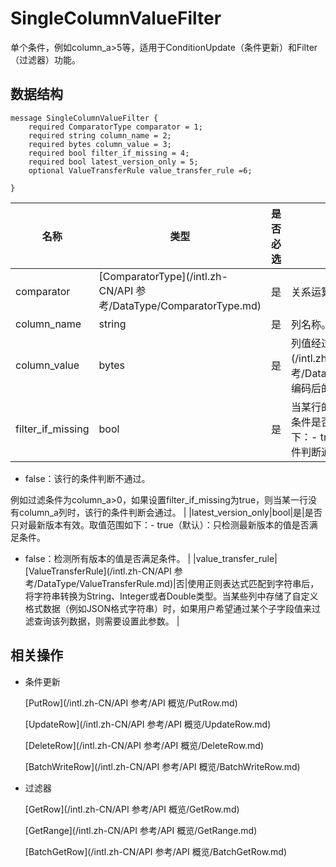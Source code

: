 # SingleColumnValueFilter

单个条件，例如column\_a\>5等，适用于ConditionUpdate（条件更新）和Filter（过滤器）功能。

## 数据结构

```
message SingleColumnValueFilter {
    required ComparatorType comparator = 1;
    required string column_name = 2;
    required bytes column_value = 3;
    required bool filter_if_missing = 4;
    required bool latest_version_only = 5; 
    optional ValueTransferRule value_transfer_rule =6;
     
}                
```

|名称|类型|是否必选|描述|
|--|--|----|--|
|comparator|[ComparatorType](/intl.zh-CN/API 参考/DataType/ComparatorType.md)|是|关系运算符。|
|column\_name|string|是|列名称。|
|column\_value|bytes|是|列值经过[Plainbuffer](/intl.zh-CN/API 参考/DataType/PlainBuffer.md)编码后的值。|
|filter\_if\_missing|bool|是|当某行的该列不存在时，设置条件是否过滤。取值范围如下：-   true（默认）：该行的条件判断通过。
-   false：该行的条件判断不通过。

例如过滤条件为column\_a\>0，如果设置filter\_if\_missing为true，则当某一行没有column\_a列时，该行的条件判断会通过。 |
|latest\_version\_only|bool|是|是否只对最新版本有效。取值范围如下：-   true（默认）：只检测最新版本的值是否满足条件。
-   false：检测所有版本的值是否满足条件。 |
|value\_transfer\_rule|[ValueTransferRule](/intl.zh-CN/API 参考/DataType/ValueTransferRule.md)|否|使用正则表达式匹配到字符串后，将字符串转换为String、Integer或者Double类型。当某些列中存储了自定义格式数据（例如JSON格式字符串）时，如果用户希望通过某个子字段值来过滤查询该列数据，则需要设置此参数。 |

## 相关操作

-   条件更新

    [PutRow](/intl.zh-CN/API 参考/API 概览/PutRow.md)

    [UpdateRow](/intl.zh-CN/API 参考/API 概览/UpdateRow.md)

    [DeleteRow](/intl.zh-CN/API 参考/API 概览/DeleteRow.md)

    [BatchWriteRow](/intl.zh-CN/API 参考/API 概览/BatchWriteRow.md)

-   过滤器

    [GetRow](/intl.zh-CN/API 参考/API 概览/GetRow.md)

    [GetRange](/intl.zh-CN/API 参考/API 概览/GetRange.md)

    [BatchGetRow](/intl.zh-CN/API 参考/API 概览/BatchGetRow.md)


